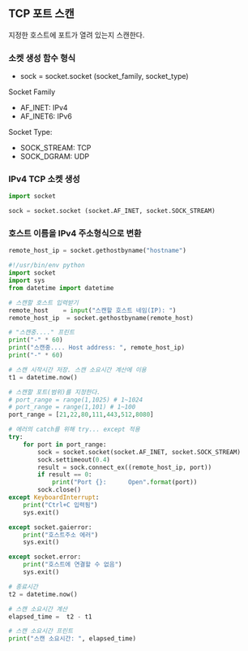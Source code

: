 ## TCP 포트 스캔

지정한 호스트에 포트가 열려 있는지 스캔한다.

### 소켓 생성 함수 형식
* sock = socket.socket (socket_family, socket_type)

Socket Family
* AF_INET: IPv4
* AF_INET6: IPv6

Socket Type:
* SOCK_STREAM: TCP
* SOCK_DGRAM: UDP

### IPv4 TCP 소켓 생성
```python
import socket

sock = socket.socket (socket.AF_INET, socket.SOCK_STREAM)
```

### 호스트 이름을 IPv4 주소형식으로 변환
```python
remote_host_ip = socket.gethostbyname("hostname")
```

```python
#!/usr/bin/env python
import socket
import sys
from datetime import datetime

# 스캔할 호스트 입력받기
remote_host    = input("스캔할 호스트 네임(IP): ")
remote_host_ip  = socket.gethostbyname(remote_host)

# "스캔중...." 프린트
print("-" * 60)
print("스캔중.... Host address: ", remote_host_ip)
print("-" * 60)

# 스캔 시작시간 저장. 스캔 소요시간 계산에 이용
t1 = datetime.now()

# 스캔할 포트(범위)를 지정한다.
# port_range = range(1,1025) # 1~1024
# port_range = range(1,101) # 1~100
port_range = [21,22,80,111,443,512,8080]

# 에러의 catch를 위해 try... except 적용
try:
    for port in port_range:  
        sock = socket.socket(socket.AF_INET, socket.SOCK_STREAM)
        sock.settimeout(0.4)
        result = sock.connect_ex((remote_host_ip, port))
        if result == 0:
            print("Port {}: 	 Open".format(port))
        sock.close()
except KeyboardInterrupt:
    print("Ctrl+C 입력됨")
    sys.exit()

except socket.gaierror:
    print("호스트주소 에러")
    sys.exit()

except socket.error:
    print("호스트에 연결할 수 없음")
    sys.exit()

# 종료시간
t2 = datetime.now()

# 스캔 소요시간 계산
elapsed_time =  t2 - t1

# 스캔 소요시간 프린트
print("스캔 소요시간: ", elapsed_time)
```